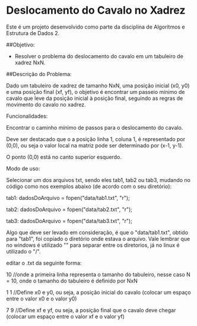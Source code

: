 # Deslocamento do Cavalo no Xadrez

Este é um projeto desenvolvido como parte da disciplina de Algoritmos e Estrutura de Dados 2. 

##Objetivo:

  - Resolver o problema do deslocamento do cavalo em um tabuleiro de xadrez NxN.

##Descrição do Problema:

Dado um tabuleiro de xadrez de tamanho NxN, uma posição inicial (x0, y0) e uma posição final (xf, yf), o objetivo é encontrar um passeio mínimo de cavalo que leve da posição inicial à posição final, seguindo as regras de movimento do cavalo no xadrez.

Funcionalidades:

Encontrar o caminho mínimo de passos para o deslocamento do cavalo.

Deve ser destacado que o a posição linha 1, coluna 1, é representado por (0,0), ou seja o valor local na matriz pode ser determinado por  (x-1, y-1).

O ponto (0,0) está no canto superior esquerdo.

Modo de uso:

Selecionar um dos arquivos txt, sendo eles tab1, tab2 ou tab3, mudando no código como nos exemplos abaixo (de acordo com o seu diretório):

tab1:
dadosDoArquivo = fopen("data/tab1.txt", "r");

tab2:
dadosDoArquivo = fopen("data/tab2.txt", "r");

tab3:
dadosDoArquivo = fopen("data/tab3.txt", "r");

Algo que deve ser levado em consideração, é que o "data/tab1.txt", obtido para "tab1", foi copiado o diretório onde estava o arquivo. Vale lembrar que no windows é utilizado "\" para separar entre os diretorios, já no linux é utilizado o "/".

editar o .txt da seguinte forma:

10    //onde a primeira linha representa o tamanho do tabuleiro, nesse caso N = 10, onde o tamanho do tabuleiro é definido por NxN

1 1   //Define x0 e y0, ou seja, a posição inicial do cavalo (colocar um espaço entre o valor x0 e o valor y0)

7 9   //Define xf e yf, ou seja, a posição final que o cavalo deve chegar (colocar um espaço entre o valor xf e o valor yf)
